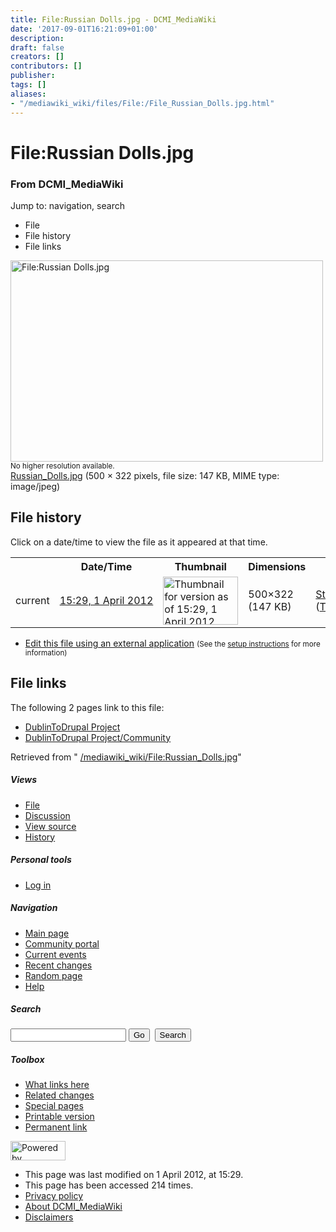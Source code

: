 ```yaml
---
title: File:Russian Dolls.jpg - DCMI_MediaWiki
date: '2017-09-01T16:21:09+01:00'
description: 
draft: false
creators: []
contributors: []
publisher: 
tags: []
aliases:
- "/mediawiki_wiki/files/File:/File_Russian_Dolls.jpg.html"
---
```


<a id="top"></a>
# File:Russian Dolls.jpg

### From DCMI\_MediaWiki

Jump to: navigation, search
<!-- start content -->
- File
- File history
- File links

 [<img alt="File:Russian Dolls.jpg" src="/images/0/0a/Russian_Dolls.jpg" width="500" height="322">](/mediawiki_wiki/files/Russian_Dolls.jpg)  
<small>No higher resolution available.</small>  
 [Russian\_Dolls.jpg](/images/0/0a/Russian_Dolls.jpg)‎ (500 × 322 pixels, file size: 147 KB, MIME type: image/jpeg)
<!-- 
NewPP limit report
Preprocessor node count: 0/1000000
Post-expand include size: 0/2097152 bytes
Template argument size: 0/2097152 bytes
Expensive parser function count: 0/100
-->
## File history

Click on a date/time to view the file as it appeared at that time.

<table class="wikitable filehistory">
  <tr>
    <td></td>
    <th>Date/Time</th>
    <th>Thumbnail</th>
    <th>Dimensions</th>
    <th>User</th>
    <th>Comment</th>
  </tr>
  <tr>
    <td>current</td>
    <td class="filehistory-selected" style="white-space: nowrap;"><a href="/mediawiki_wiki/files/Russian_Dolls.jpg">15:29, 1 April 2012</a></td>
    <td><a href="/images/0/0a/Russian_Dolls.jpg"><img alt="Thumbnail for version as of 15:29, 1 April 2012" src="/images/0/0a/Russian_Dolls.jpg" width="120" height="77"></a></td>
    <td>500×322 <span style="white-space: nowrap;">(147 KB)</span>
    </td>
    <td>
      <a href="/index.php?title=User:StuartSutton&amp;action=edit&amp;redlink=1" class="new mw-userlink" title="User:StuartSutton (page does not exist)">StuartSutton</a> <span style="white-space: nowrap;"> <span class="mw-usertoollinks">(<a href="/index.php?title=User_talk:StuartSutton&amp;action=edit&amp;redlink=1" class="new" title="User talk:StuartSutton (page does not exist)">Talk</a> | <a href="/index.php/Special:Contributions/StuartSutton" title="Special:Contributions/StuartSutton">contribs</a>)</span></span>
    </td>
    <td></td>
  </tr>
</table>

  

- [Edit this file using an external application](/index.php?title=File:Russian_Dolls.jpg&action=edit&externaledit=true&mode=file "File:Russian Dolls.jpg") <small>(See the <a href="http://www.mediawiki.org/wiki/Manual:External_editors" class="external text" rel="nofollow">setup instructions</a> for more information)</small>

## File links

The following 2 pages link to this file:

- [DublinToDrupal Project](/index.php/DublinToDrupal_Project "DublinToDrupal Project")
- [DublinToDrupal Project/Community](/index.php/DublinToDrupal_Project/Community "DublinToDrupal Project/Community")

Retrieved from " [/mediawiki_wiki/File:Russian\_Dolls.jpg](/mediawiki_wiki/files/File:/File:Russian_Dolls.jpg.html)"

<!-- end content -->

##### Views

- [File](/mediawiki_wiki/files/File:/File:Russian_Dolls.jpg.html)
- [Discussion](/index.php?title=File_talk:Russian_Dolls.jpg&action=edit&redlink=1 "Discussion about the content page [t]")
- [View source](/index.php?title=File:Russian_Dolls.jpg&action=edit "This page is protected.
You can view its source [e]")
- [History](/index.php?title=File:Russian_Dolls.jpg&action=history "Past revisions of this page [h]")

##### Personal tools

- [Log in](/index.php?title=Special:UserLogin&returnto=File:Russian_Dolls.jpg "You are encouraged to log in; however, it is not mandatory [o]")

<script type="text/javascript"> if (window.isMSIE55) fixalpha(); </script>

##### Navigation

- [Main page](/index.php/Main_Page "Visit the main page [z]")
- [Community portal](/index.php/DCMI_MediaWiki:Community_portal "About the project, what you can do, where to find things")
- [Current events](/index.php/DCMI_MediaWiki:Current_events "Find background information on current events")
- [Recent changes](/index.php/Special:RecentChanges "The list of recent changes in the wiki [r]")
- [Random page](/index.php/Special:Random "Load a random page [x]")
- [Help](/index.php/Help:Contents "The place to find out")

##### <label for="searchInput">Search</label>

<form action="/index.php" id="searchform">
				<input type="hidden" name="title" value="Special:Search">
				<input id="searchInput" title="Search DCMI_MediaWiki" accesskey="f" type="search" name="search">
				<input type="submit" name="go" class="searchButton" id="searchGoButton" value="Go" title="Go to a page with this exact name if exists"> 
				<input type="submit" name="fulltext" class="searchButton" id="mw-searchButton" value="Search" title="Search the pages for this text">
			</form>

##### Toolbox

- [What links here](/index.php/Special:WhatLinksHere/File:Russian_Dolls.jpg "List of all wiki pages that link here [j]")
- [Related changes](/index.php/Special:RecentChangesLinked/File:Russian_Dolls.jpg "Recent changes in pages linked from this page [k]")
- [Special pages](/index.php/Special:SpecialPages "List of all special pages [q]")
- [Printable version](/index.php?title=File:Russian_Dolls.jpg&printable=yes "Printable version of this page [p]")
- [Permanent link](/index.php?title=File:Russian_Dolls.jpg&oldid=3048 "Permanent link to this revision of the page")

<!-- end of the left (by default at least) column -->

 [<img src="/skins/common/images/poweredby_mediawiki_88x31.png" height="31" width="88" alt="Powered by MediaWiki">](http://www.mediawiki.org/)

- This page was last modified on 1 April 2012, at 15:29.
- This page has been accessed 214 times.
- [Privacy policy](/index.php/DCMI_MediaWiki:Privacy_policy "DCMI MediaWiki:Privacy policy")
- [About DCMI\_MediaWiki](/index.php/DCMI_MediaWiki:About "DCMI MediaWiki:About")
- [Disclaimers](/index.php/DCMI_MediaWiki:General_disclaimer "DCMI MediaWiki:General disclaimer")

<script>if (window.runOnloadHook) runOnloadHook();</script><!-- Served in 0.457 secs. -->
